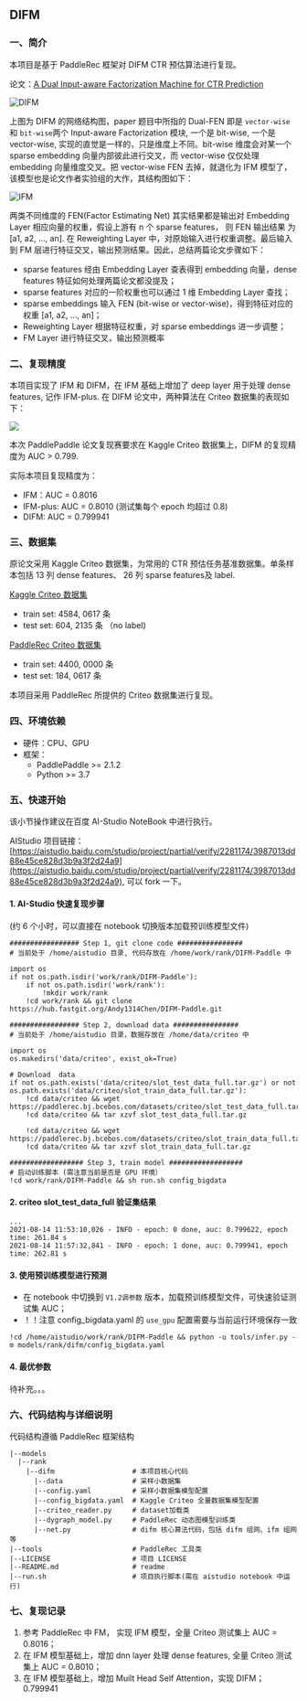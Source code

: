 ## DIFM

### 一、简介

本项目是基于 PaddleRec 框架对 DIFM CTR 预估算法进行复现。

论文：[A Dual Input-aware Factorization Machine for CTR Prediction](https://www.ijcai.org/Proceedings/2020/0434.pdf)

![DIFM](https://tva1.sinaimg.cn/large/008i3skNly1gtffgzgk1bj30kq0e8wfz.jpg)

上图为 DIFM 的网络结构图，paper 题目中所指的 Dual-FEN 即是 `vector-wise` 和 `bit-wise`两个 Input-aware Factorization 模块, 一个是 bit-wise,
一个是 vector-wise, 实现的直觉是一样的，只是维度上不同。bit-wise 维度会对某一个 sparse embedding 向量内部彼此进行交叉，而 vector-wise 仅仅处理
embedding 向量维度交叉。把 vector-wise FEN 去掉，就退化为 IFM 模型了，该模型也是论文作者实验组的大作，其结构图如下：

![IFM](https://tva1.sinaimg.cn/large/008i3skNly1gtffi72287j60ez0cwq3p02.jpg)

两类不同维度的 FEN(Factor Estimating Net) 其实结果都是输出对 Embedding Layer 相应向量的权重，假设上游有 n 个 sparse features， 则 FEN 输出结果
为 [a1, a2, ..., an]. 在 Reweighting Layer 中，对原始输入进行权重调整。最后输入到 FM 层进行特征交叉，输出预测结果。因此，总结两篇论文步骤如下：

- sparse features 经由 Embedding Layer 查表得到 embedding 向量，dense features 特征如何处理两篇论文都没提及；
- sparse features 对应的一阶权重也可以通过 1 维 Embedding Layer 查找；
- sparse embeddings 输入 FEN (bit-wise or vector-wise)，得到特征对应的权重 [a1, a2, ..., an]；
- Reweighting Layer 根据特征权重，对 sparse embeddings 进一步调整；
- FM Layer 进行特征交叉，输出预测概率


### 二、复现精度

本项目实现了 IFM 和 DIFM，在 IFM 基础上增加了 deep layer 用于处理 dense features, 记作 IFM-plus. 在 DIFM 论文中，两种算法在 Criteo 数据集的表现如下：

![](https://tva1.sinaimg.cn/large/008i3skNly1gtfg698y4nj30bo06tdgp.jpg)

本次 PaddlePaddle 论文复现赛要求在 Kaggle Criteo 数据集上，DIFM 的复现精度为 AUC > 0.799. 

实际本项目复现精度为：
- IFM：AUC = 0.8016
- IFM-plus: AUC = 0.8010 (测试集每个 epoch 均超过 0.8) 
- DIFM: AUC = 0.799941

### 三、数据集

原论文采用 Kaggle Criteo 数据集，为常用的 CTR 预估任务基准数据集。单条样本包括 13 列 dense features、 26 列 sparse features及 label.

[Kaggle Criteo 数据集](https://www.kaggle.com/c/criteo-display-ad-challenge)
- train set: 4584, 0617 条
- test set:   604, 2135 条 （no label)

[PaddleRec Criteo 数据集](https://github.com/PaddlePaddle/PaddleRec/blob/release/2.1.0/datasets/criteo/run.sh)
- train set: 4400, 0000 条
- test set:   184, 0617 条

本项目采用 PaddleRec 所提供的 Criteo 数据集进行复现。

### 四、环境依赖
- 硬件：CPU、GPU
- 框架：
  - PaddlePaddle >= 2.1.2
  - Python >= 3.7

### 五、快速开始

该小节操作建议在百度 AI-Studio NoteBook 中进行执行。

AIStudio 项目链接：[https://aistudio.baidu.com/studio/project/partial/verify/2281174/3987013dd88e45ce828d3b9a3f2d24a9](https://aistudio.baidu.com/studio/project/partial/verify/2281174/3987013dd88e45ce828d3b9a3f2d24a9), 可以 fork 一下。

#### 1. AI-Studio 快速复现步骤
(约 6 个小时，可以直接在 notebook 切换版本加载预训练模型文件)

```
################# Step 1, git clone code ################
# 当前处于 /home/aistudio 目录, 代码存放在 /home/work/rank/DIFM-Paddle 中

import os
if not os.path.isdir('work/rank/DIFM-Paddle'):
    if not os.path.isdir('work/rank'):
        !mkdir work/rank
    !cd work/rank && git clone https://hub.fastgit.org/Andy1314Chen/DIFM-Paddle.git

################# Step 2, download data ################
# 当前处于 /home/aistudio 目录，数据存放在 /home/data/criteo 中

import os
os.makedirs('data/criteo', exist_ok=True)

# Download  data
if not os.path.exists('data/criteo/slot_test_data_full.tar.gz') or not os.path.exists('data/criteo/slot_train_data_full.tar.gz'):
    !cd data/criteo && wget https://paddlerec.bj.bcebos.com/datasets/criteo/slot_test_data_full.tar.gz
    !cd data/criteo && tar xzvf slot_test_data_full.tar.gz
    
    !cd data/criteo && wget https://paddlerec.bj.bcebos.com/datasets/criteo/slot_train_data_full.tar.gz
    !cd data/criteo && tar xzvf slot_train_data_full.tar.gz

################## Step 3, train model ##################
# 启动训练脚本 (需注意当前是否是 GPU 环境）
!cd work/rank/DIFM-Paddle && sh run.sh config_bigdata

```

#### 2. criteo slot_test_data_full 验证集结果
```
...
2021-08-14 11:53:10,026 - INFO - epoch: 0 done, auc: 0.799622, epoch time: 261.84 s
2021-08-14 11:57:32,841 - INFO - epoch: 1 done, auc: 0.799941, epoch time: 262.81 s
```

#### 3. 使用预训练模型进行预测
- 在 notebook 中切换到 `V1.2调参数` 版本，加载预训练模型文件，可快速验证测试集 AUC；
- ！！注意 config_bigdata.yaml 的 `use_gpu` 配置需要与当前运行环境保存一致 
```
!cd /home/aistudio/work/rank/DIFM-Paddle && python -u tools/infer.py -m models/rank/difm/config_bigdata.yaml
```

#### 4. 最优参数

待补充。。。

### 六、代码结构与详细说明

代码结构遵循 PaddleRec 框架结构
```
|--models
  |--rank
    |--difm                   # 本项目核心代码
      |--data                 # 采样小数据集
      |--config.yaml          # 采样小数据集模型配置
      |--config_bigdata.yaml  # Kaggle Criteo 全量数据集模型配置
      |--criteo_reader.py     # dataset加载类            
      |--dygraph_model.py     # PaddleRec 动态图模型训练类
      |--net.py               # difm 核心算法代码，包括 difm 组网、ifm 组网等
|--tools                      # PaddleRec 工具类
|--LICENSE                    # 项目 LICENSE
|--README.md                  # readme
|--run.sh                     # 项目执行脚本(需在 aistudio notebook 中运行)
```

### 七、复现记录
1. 参考 PaddleRec 中 FM， 实现 IFM 模型，全量 Criteo 测试集上 AUC = 0.8016；
2. 在 IFM 模型基础上，增加 dnn layer 处理 dense features, 全量 Criteo 测试集上 AUC = 0.8010；
3. 在 IFM 模型基础上，增加 Muilt Head Self Attention，实现 DIFM；0.799941